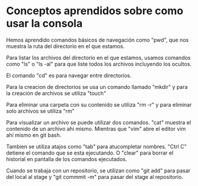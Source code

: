 # Conceptos aprendidos sobre como usar la consola

Hemos aprendido comandos básicos de navegación como "pwd", que nos muestra la ruta del directorio en el que estamos.

Para listar los archivos del directorio en el que estamos, usamos comandos como "ls" o "ls -al" para que liste todos los archivos incluyendo los ocultos.

El comando "cd" es para navegar entre directorios.

Para la creacion de directorios se usa un comando llamado "mkdir" y para la creación de archivos se utiliza "touch"

Para eliminar una carpeta con su contenido se utiliza "rm -r" y para eliminar solo archivos se utiliza "rm"

Para visualizar un archivo se puede utilizar dos comandos. "cat" muestra el contenido de un archivo ahi mismo. Mientras que "vim" abre el editor vim ahí mismo en git bash.

Tambien se utiliza atajos como "tab" para atucompletar nombres.
"Ctrl C" detiene el comando que se esta ejecutando. O "clear" para borrar el historial en pantalla de los comandos ejecutados. 

Cuando se trabaja con un repositorio, se utilizan como "git add" para pasar del local al stage y "git commmit -m" para pasar del stage al repositorio.